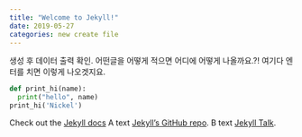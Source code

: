 ```yaml
---
title: "Welcome to Jekyll!"
date: 2019-05-27
categories: new create file
---
```

생성 후 데이터 출력 확인. 어떤글을 어떻게 적으면 어디에 어떻게 나올까요.?!
여기다 엔터를 치면 이렇게 나오겟지요.

```python
def print_hi(name):
  print("hello", name)
print_hi('Nickel')
```

Check out the [Jekyll docs][jekyll-docs] A text [Jekyll’s GitHub repo][jekyll-gh]. B text [Jekyll Talk][jekyll-talk].

[jekyll-docs]: https://jekyllrb.com/docs/home
[jekyll-gh]:   https://github.com/jekyll/jekyll
[jekyll-talk]: https://talk.jekyllrb.com/
